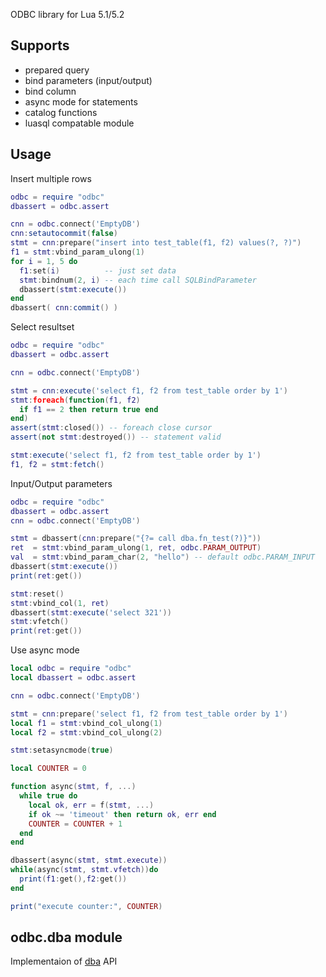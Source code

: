 ODBC library for Lua 5.1/5.2

## Supports ##
- prepared query
- bind parameters (input/output)
- bind column
- async mode for statements
- catalog functions
- luasql compatable module

## Usage ##

Insert multiple rows
```lua
odbc = require "odbc"
dbassert = odbc.assert

cnn = odbc.connect('EmptyDB')
cnn:setautocommit(false)
stmt = cnn:prepare("insert into test_table(f1, f2) values(?, ?)")
f1 = stmt:vbind_param_ulong(1)
for i = 1, 5 do
  f1:set(i)          -- just set data
  stmt:bindnum(2, i) -- each time call SQLBindParameter
  dbassert(stmt:execute())
end
dbassert( cnn:commit() )
```

Select resultset
```lua
odbc = require "odbc"
dbassert = odbc.assert

cnn = odbc.connect('EmptyDB')

stmt = cnn:execute('select f1, f2 from test_table order by 1')
stmt:foreach(function(f1, f2)
  if f1 == 2 then return true end
end)
assert(stmt:closed()) -- foreach close cursor 
assert(not stmt:destroyed()) -- statement valid

stmt:execute('select f1, f2 from test_table order by 1')
f1, f2 = stmt:fetch()
```

Input/Output parameters
```lua
odbc = require "odbc"
dbassert = odbc.assert
cnn = odbc.connect('EmptyDB')

stmt = dbassert(cnn:prepare("{?= call dba.fn_test(?)}"))
ret  = stmt:vbind_param_ulong(1, ret, odbc.PARAM_OUTPUT)
val  = stmt:vbind_param_char(2, "hello") -- default odbc.PARAM_INPUT
dbassert(stmt:execute())
print(ret:get())

stmt:reset()
stmt:vbind_col(1, ret)
dbassert(stmt:execute('select 321'))
stmt:vfetch()
print(ret:get())
```

Use async mode
```lua
local odbc = require "odbc"
local dbassert = odbc.assert

cnn = odbc.connect('EmptyDB')

stmt = cnn:prepare('select f1, f2 from test_table order by 1')
local f1 = stmt:vbind_col_ulong(1)
local f2 = stmt:vbind_col_ulong(2)

stmt:setasyncmode(true)

local COUNTER = 0

function async(stmt, f, ...)
  while true do
    local ok, err = f(stmt, ...)
    if ok ~= 'timeout' then return ok, err end
    COUNTER = COUNTER + 1
  end
end

dbassert(async(stmt, stmt.execute))
while(async(stmt, stmt.vfetch))do
  print(f1:get(),f2:get())
end

print("execute counter:", COUNTER)
```

## odbc.dba module ##
Implementaion of [dba](http://moteus.github.io/dba/index.html) API
